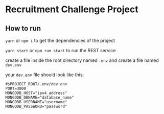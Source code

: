 # Recruitment Challenge Project

## How to run
```yarn```
or
```npm i```
to get the dependencies of the project

```yarn start```
or
```npm run start```
to run the REST service

create a file inside the root directory named `.env` and create a file named `dev.env`

your `dev.env` file should look like this:

```
#$PROJECT_ROOT/.env/dev.env
PORT=3000
MONGODB_HOST="ipv4_address"
MONGODB_DBNAME="database_name"
MONGODB_USERNAME="username"
MONGODB_PASSWORD="password"
```
